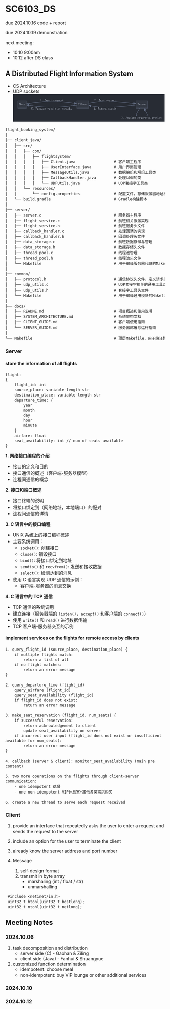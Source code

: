 # SC6103_DS
due 2024.10.16 code + report

due 2024.10.19 demonstration

next meeting:
 - 10.10 9:00am
 - 10.12 after DS class

## A Distributed Flight Information System
 - CS Architecture
 - UDP sockets
![CS Communication Flow](cs-communication-flow.png)

```markdown
flight_booking_system/
│
├── client_java/
│   ├── src/
│   │   ├── com/
│   │   │   ├── flightsystem/
│   │   │   │   ├── Client.java                 # 客户端主程序
│   │   │   │   ├── UserInterface.java          # 用户界面管理
│   │   │   │   ├── MessageUtils.java           # 数据编组和解组工具类
│   │   │   │   ├── CallbackHandler.java        # 处理回调的类
│   │   │   │   └── UDPUtils.java               # UDP套接字工具类
│   │   └── resources/
│   │       └── config.properties               # 配置文件，存储服务器地址和端口等信息
│   └── build.gradle                            # Gradle构建脚本
│
├── server/
│   ├── server.c                                # 服务器主程序
│   ├── flight_service.c                        # 航班相关服务实现
│   ├── flight_service.h                        # 航班服务头文件
│   ├── callback_handler.c                      # 处理回调的实现
│   ├── callback_handler.h                      # 回调处理头文件
│   ├── data_storage.c                          # 航班数据存储与管理
│   ├── data_storage.h                          # 数据存储头文件
│   ├── thread_pool.c                           # 线程池管理
│   ├── thread_pool.h                           # 线程池头文件
│   └── Makefile                                # 用于编译服务器代码的Makefile
│
├── common/
│   ├── protocol.h                              # 通信协议头文件，定义请求类型、消息格式等
│   ├── udp_utils.c                             # UDP套接字相关的通用工具函数
│   ├── udp_utils.h                             # 套接字工具头文件
│   └── Makefile                                # 用于编译通用模块的Makefile
│
├── docs/
│   ├── README.md                               # 项目概述和使用说明
│   ├── SYSTEM_ARCHITECTURE.md                  # 系统架构文档
│   ├── CLIENT_GUIDE.md                         # 客户端使用指南
│   └── SERVER_GUIDE.md                         # 服务器部署与运行指南
│
└── Makefile                                    # 顶层Makefile，用于编译整个项目
```

### Server

#### store the information of all flights
```
flight:
{
    flight_id: int
    source_place: variable-length str
    destination_place: variable-length str
    departure_time: {
        year
        month
        day
        hour
        minute
    }
    airfare: float
    seat_availability: int // num of seats available
}
```

**1. 网络接口编程的介绍**

- 接口的定义和目的
- 接口通信的概述（客户端-服务器模型）
- 连程间通信的概念

**2. 接口和端口概述**

- 接口终端的说明
- 将接口绑定到（网络地址，本地端口）的配对
- 连程间通信的详情

**3. C 语言中的接口编程**

- UNIX 系统上的接口编程概述
- 主要系统调用：
    - `socket()`: 创建接口
    - `close()`: 销毁接口
    - `bind()`: 将接口绑定到地址
    - `sendto()` 和 `recvfrom()`: 发送和接收数据
    - `select()`: 检测达到的消息
- 使用 C 语言实现 UDP 通信的示例：
    - 客户端-服务器的消息交换

**4. C 语言中的 TCP 通信**

- TCP 通信的系统调用
- 建立连接（服务器端的 `listen()`，`accept()` 和客户端的 `connect()`）
- 使用 `write()` 和 `read()` 进行数据传输
- TCP 客户端-服务器交互的示例


#### implement services on the flights for remote access by clients
```
1. query_flight_id (source_place, destination_place) {
    if multiple flights match:
        return a list of all
    if no flight matches:
        return an error message
}

2. query_departure_time (flight_id)
    query_airfare (flight_id)
    query_seat_availability (flight_id)
    if flight_id does not exist:
        return an error message

3. make_seat_reservation (flight_id, num_seats) {
    if successful reservation:
        return acknowledgement to client
        update seat_availability on server 
    if incorrect user input (flight_id does not exist or insufficient available for num_seats):
        return an error message
}

4. callback (server & client): monitor_seat_availability (main pre content)

5. two more operations on the flights through client-server communication:
    - one idempotent 选餐
    - one non-idempotent VIP休息室+其他各类需求购买

6. create a new thread to serve each request received
```

### Client
1. provide an interface that repeatedly asks the user to enter a request and sends the request to the server
 
2. include an option for the user to terminate the client

3. already know the server address and port number

4. Message
    1. self-design format
    2. transmit in byte array
        - marshaling (int / float / str)
        - unmarshalling
```
 #include <netinet/in.h>
 uint32_t htonl(uint32_t hostlong);
 uint32_t ntohl(uint32_t netlong);
```


## Meeting Notes
### 2024.10.06
 1. task decomposition and distribution
    - server side (C) - Gaohan & Ziling
    - client side (Java) - Fanhui & Shuangyue
 2. customized function determination
    - idempotent: choose meal
    - non-idempotent: buy VIP lounge or other additional services

### 2024.10.10


### 2024.10.12
